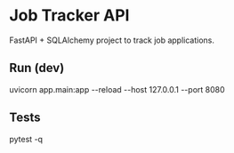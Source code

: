 # Job Tracker API
FastAPI + SQLAlchemy project to track job applications.

## Run (dev)
uvicorn app.main:app --reload --host 127.0.0.1 --port 8080

## Tests
pytest -q
